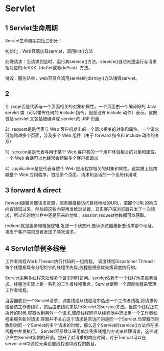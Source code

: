 # Servlet

## 1 Servlet生命周期

Servlet生命周期包括三部分：

初始化：Web容器加载servlet，调用init()方法

处理请求：当请求到达时，运行其service()方法。service()自动派遣运行与请求相对应的doXXX（doGet或者doPost）方法。

销毁：服务结束，web容器会调用servlet的distroy()方法销毁servlet。

## 2

1）page否是代表与一个页面相关的对象和属性。一个页面由一个编译好的 Java servlet 类（可以带有任何的 include 指令，但是没有 include 动作）表示。这既包括 servlet 又包括被编译成 servlet 的 JSP 页面

2）request是是代表与 Web 客户机发出的一个请求相关的对象和属性。一个请求可能跨越多个页面，涉及多个 Web 组件（由于 forward 指令和 include 动作的关系）

3）session是是代表与用于某个 Web 客户机的一个用户体验相关的对象和属性。一个 Web 会话可以也经常会跨越多个客户机请求

4）application是是代表与整个 Web 应用程序相关的对象和属性。这实质上是跨越整个 Web 应用程序，包括多个页面、请求和会话的一个全局作用域

## 3 forward & direct

forward是服务器请求资源，服务器直接访问目标地址的URL，把那个URL的响应内容读取过来，然后把这些内容再发给浏览器，其实客户端浏览器只发了一次请求，所以它的地址栏中还是原来的地址，session,request参数都可以获取。

redirect就是服务端根据逻辑,发送一个状态码,告诉浏览器重新去请求那个地址，相当于客户端浏览器发送了两次请求。

## 4 Servlet单例多线程

工作者线程Work Thread:执行代码的一组线程。
调度线程Dispatcher Thread：每个线程都具有分配给它的线程优先级,线程是根据优先级调度执行的。

Servlet采用多线程来处理多个请求同时访问。servlet依赖于一个线程池来服务请求。线程池实际上是一系列的工作者线程集合。Servlet使用一个调度线程来管理工作者线程。

当容器收到一个Servlet请求，调度线程从线程池中选出一个工作者线程,将请求传递给该工作者线程，然后由该线程来执行Servlet的service方法。当这个线程正在执行的时候,容器收到另外一个请求,调度线程同样从线程池中选出另一个工作者线程来服务新的请求,容器并不关心这个请求是否访问的是同一个Servlet.当容器同时收到对同一个Servlet的多个请求的时候，那么这个Servlet的service()方法将在多线程中并发执行。
Servlet容器默认采用单实例多线程的方式来处理请求，这样减少产生Servlet实例的开销，提升了对请求的响应时间，对于Tomcat可以在server.xml中通过<Connector>元素设置线程池中线程的数目。

